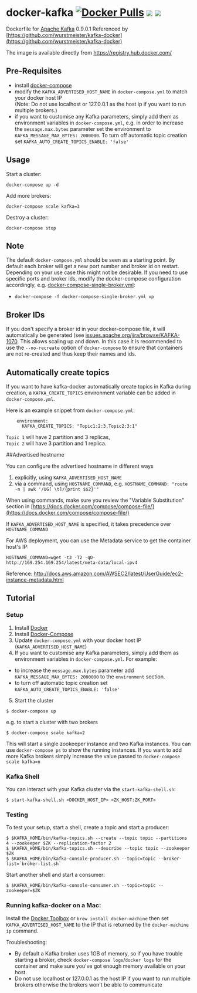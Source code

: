 docker-kafka [![Docker Pulls](https://img.shields.io/docker/pulls/enow/kafka.svg)](https://hub.docker.com/r/enow/kafka/) [![](https://images.microbadger.com/badges/image/enow/kafka.svg)](https://hub.docker.com/r/enow/kafka/) [![](https://images.microbadger.com/badges/version/enow/kafka.svg)](https://hub.docker.com/r/enow/kafka/)
============
Dockerfile for [Apache Kafka](http://kafka.apache.org/) 0.9.0.1 Referenced by [https://github.com/wurstmeister/kafka-docker](https://github.com/wurstmeister/kafka-docker)

The image is available directly from https://registry.hub.docker.com/

## Pre-Requisites

- install [docker-compose](https://docs.docker.com/compose/install/)
- modify the ```KAFKA_ADVERTISED_HOST_NAME``` in ```docker-compose.yml``` to match your docker host IP <br/>
(Note: Do not use localhost or 127.0.0.1 as the host ip if you want to run multiple brokers.)
- if you want to customise any Kafka parameters, simply add them as environment variables in ```docker-compose.yml```, e.g. in order to increase the ```message.max.bytes``` parameter set the environment to ```KAFKA_MESSAGE_MAX_BYTES: 2000000```. To turn off automatic topic creation set ```KAFKA_AUTO_CREATE_TOPICS_ENABLE: 'false'```

## Usage

Start a cluster:

    docker-compose up -d

Add more brokers:

    docker-compose scale kafka=3

Destroy a cluster:

    docker-compose stop

## Note

The default ```docker-compose.yml``` should be seen as a starting point. By default each broker will get a new port number and broker id on restart. Depending on your use case this might not be desirable. If you need to use specific ports and broker ids, modify the docker-compose configuration accordingly, e.g. [docker-compose-single-broker.yml](https://github.com/Writtic/docker-kafka/blob/master/docker-compose-single-broker.yml):

- ```docker-compose -f docker-compose-single-broker.yml up```

## Broker IDs

If you don't specify a broker id in your docker-compose file, it will automatically be generated (see [issues.apache.org/jira/browse/KAFKA-1070](https://issues.apache.org/jira/browse/KAFKA-1070). This allows scaling up and down. In this case it is recommended to use the ```--no-recreate``` option of ```docker-compose``` to ensure that containers are not re-created and thus keep their names and ids.


## Automatically create topics

If you want to have kafka-docker automatically create topics in Kafka during
creation, a ```KAFKA_CREATE_TOPICS``` environment variable can be
added in ```docker-compose.yml```.

Here is an example snippet from ```docker-compose.yml```:

        environment:
          KAFKA_CREATE_TOPICS: "Topic1:2:3,Topic2:3:1"

```Topic 1``` will have 2 partition and 3 replicas, <br/>```Topic 2``` will have 3 partition and 1 replica.

##Advertised hostname

You can configure the advertised hostname in different ways

1. explicitly, using ```KAFKA_ADVERTISED_HOST_NAME```
2. via a command, using ```HOSTNAME_COMMAND```, e.g. ```HOSTNAME_COMMAND: "route -n | awk '/UG[ \t]/{print $$2}'"```

When using commands, make sure you review the "Variable Substitution" section in [https://docs.docker.com/compose/compose-file/](https://docs.docker.com/compose/compose-file/)

If ```KAFKA_ADVERTISED_HOST_NAME``` is specified, it takes precedence over ```HOSTNAME_COMMAND```

For AWS deployment, you can use the Metadata service to get the container host's IP:
```
HOSTNAME_COMMAND=wget -t3 -T2 -qO-  http://169.254.169.254/latest/meta-data/local-ipv4
```
Reference: http://docs.aws.amazon.com/AWSEC2/latest/UserGuide/ec2-instance-metadata.html

## Tutorial

### Setup

1. Install [Docker](https://docs.docker.com/docker-for-mac/#h_installation)
2. Install [Docker-Compose](https://docs.docker.com/compose/install/)
3. Update ```docker-compose.yml``` with your docker host IP (```KAFKA_ADVERTISED_HOST_NAME```)
4. If you want to customise any Kafka parameters, simply add them as environment variables in ```docker-compose.yml```.
For example:
  - to increase the ```message.max.bytes``` parameter add ```KAFKA_MESSAGE_MAX_BYTES: 2000000``` to the ```environment``` section.
  - to turn off automatic topic creation set ```KAFKA_AUTO_CREATE_TOPICS_ENABLE: 'false'```
5. Start the cluster
```
$ docker-compose up
```
e.g. to start a cluster with two brokers
```
$ docker-compose scale kafka=2
```
This will start a single zookeeper instance and two Kafka instances. You can use ```docker-compose ps``` to show the running instances. If you want to add more Kafka brokers simply increase the value passed to ```docker-compose scale kafka=n```

### Kafka Shell

You can interact with your Kafka cluster via the ```start-kafka-shell.sh```:
```
$ start-kafka-shell.sh <DOCKER_HOST_IP> <ZK_HOST:ZK_PORT>
```

### Testing
To test your setup, start a shell, create a topic and start a producer:

    $ $KAFKA_HOME/bin/kafka-topics.sh --create --topic topic --partitions 4 --zookeeper $ZK --replication-factor 2
    $ $KAFKA_HOME/bin/kafka-topics.sh --describe --topic topic --zookeeper $ZK
    $ $KAFKA_HOME/bin/kafka-console-producer.sh --topic=topic --broker-list=`broker-list.sh`

Start another shell and start a consumer:

    $ $KAFKA_HOME/bin/kafka-console-consumer.sh --topic=topic --zookeeper=$ZK

### Running kafka-docker on a Mac:
Install the [Docker Toolbox](https://www.docker.com/products/docker-toolbox) or ```brew install docker-machine``` then set ```KAFKA_ADVERTISED_HOST_NAME``` to the IP that is returned by the ```docker-machine ip``` command.

Troubleshooting:
- By default a Kafka broker uses 1GB of memory, so if you have trouble starting a broker, check ```docker-compose logs```/```docker logs``` for the container and make sure you've got enough memory available on your host.
- Do not use localhost or 127.0.0.1 as the host IP if you want to run multiple brokers otherwise the brokers won't be able to communicate
